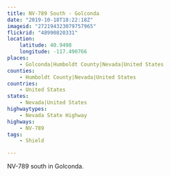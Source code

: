 ```yaml
---
title: NV-789 South - Golconda
date: "2019-10-18T18:22:18Z"
imageid: "272194323079757965"
flickrid: "48990820331"
location:
    latitude: 40.9498
    longitude: -117.490766
places:
    - Golconda|Humboldt County|Nevada|United States
counties:
    - Humboldt County|Nevada|United States
countries:
    - United States
states:
    - Nevada|United States
highwaytypes:
    - Nevada State Highway
highways:
    - NV-789
tags:
    - Shield

---
```

NV-789 south in Golconda.